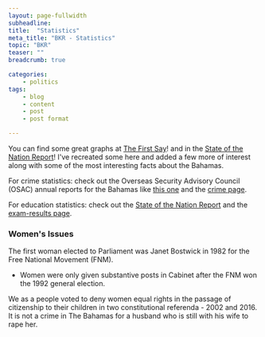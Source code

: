 ```yaml
---
layout: page-fullwidth
subheadline:
title:  "Statistics"
meta_title: "BKR - Statistics"
topic: "BKR"
teaser: ""
breadcrumb: true

categories:
    - politics
tags:
    - blog
    - content
    - post
    - post format

---
```

You can find some great graphs at [The First Say][1]! and in the [State of the Nation Report][2]! I've recreated some here and added a few more of interest along with some of the most interesting facts about the Bahamas.

For crime statistics: check out the Overseas Security Advisory Council (OSAC) annual reports for the Bahamas like [this one][3] and the <a href="{{ site.url }}{{ site.baseurl }}issues/crime">crime page</a>.

For education statistics: check out the [State of the Nation Report][2] and the <a href="{{ site.url }}{{ site.baseurl }}education/exam-results">exam-results page</a>.


### Women's Issues

The first woman elected to Parliament was Janet Bostwick in 1982 for the Free National Movement (FNM).
* Women were only given substantive posts in Cabinet after the FNM won the 1992 general election. 

We as a people voted to deny women equal rights in the passage of citizenship to their children in two constitutional referenda - 2002 and 2016. It is not a crime in The Bahamas for a husband who is still with his wife to rape her.

[1]: http://www.thefirstsay.org/
[2]: http://www.vision2040bahamas.org/media/uploads/State_of_the_Nation_Summary_Report.pdf
[3]: http://www.osac.gov/pages/ContentReportDetails.aspx?cid=19192